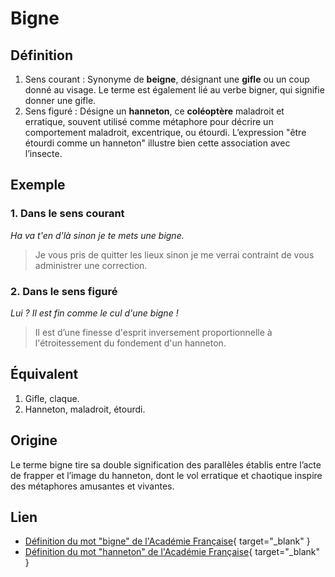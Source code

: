 # Bigne

## Définition

1. Sens courant : Synonyme de **beigne**, désignant une **gifle** ou un coup donné au visage. Le terme est également lié au verbe bigner, qui signifie donner une gifle.
2. Sens figuré : Désigne un **hanneton**, ce **coléoptère** maladroit et erratique, souvent utilisé comme métaphore pour décrire un comportement maladroit, excentrique, ou étourdi. L’expression "être étourdi comme un hanneton" illustre bien cette association avec l’insecte.

## Exemple

### 1. Dans le sens courant

_Ha va t'en d'là sinon je te mets une bigne._
> Je vous pris de quitter les lieux sinon je me verrai contraint de vous administrer une correction.

### 2. Dans le sens figuré

_Lui ? Il est fin comme le cul d'une bigne !_
> Il est d’une finesse d'esprit inversement proportionnelle à l'étroitessement du fondement d'un hanneton.

## Équivalent

1. Gifle, claque.
2. Hanneton, maladroit, étourdi.

## Origine

Le terme bigne tire sa double signification des parallèles établis entre l’acte de frapper et l’image du hanneton, dont le vol erratique et chaotique inspire des métaphores amusantes et vivantes.

## Lien

* [Définition du mot "bigne" de l'Académie Française](https://www.dictionnaire-academie.fr/article/A9B1085){ target="_blank" }
* [Définition du mot "hanneton" de l'Académie Française](https://www.dictionnaire-academie.fr/article/A9H0144){ target="_blank" }
